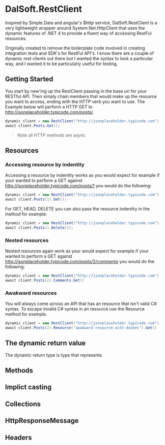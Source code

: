 # DalSoft.RestClient

Inspired by Simple.Data and angular's $http service, DalSoft.RestClient is a very lightweight wrapper around System.Net.HttpClient that uses the dynamic features of .NET 4 to provide a fluent way of accessing RestFul resources. 

Originally created to remove the boilerplate code involved in creating integration tests and SDK's for RestFul API's. I know there are a couple of dynamic rest clients out there but I wanted the syntax to look a particular way, and I wanted it to be particularly useful for testing.

## Getting Started 

You start by new'ing up the RestClient passing in the base uri for your RESTful API. Then simply chain members that would make up the resource you want to access, ending with the HTTP verb you want to use. The Example below will perform a HTTP GET to http://jsonplaceholder.typicode.com/posts/. 
```cs
dynamic client = new RestClient("http://jsonplaceholder.typicode.com");
await client.Posts.Get();
```
> Note all HTTP methods are async

## Resources

### Accessing resource by indentity 

Accessing a resource by indentity works as you would expect for example if your wanted to perform a GET against http://jsonplaceholder.typicode.com/posts/1 you would do the following:

```cs
dynamic client = new RestClient("http://jsonplaceholder.typicode.com");
await client.Posts(1).Get();
```

For GET, HEAD, DELETE you can also pass the resource indentity in the method for example:
```cs
dynamic client = new RestClient("http://jsonplaceholder.typicode.com");
await client.Posts().Delete(1);
```
### Nested resources

Nested resources again work as your would expect for example if your wanted to perform a GET against http://jsonplaceholder.typicode.com/posts/2/comments you would do the following:
```cs
dynamic client = new RestClient("http://jsonplaceholder.typicode.com");
await client.Posts(2).Comments.Get()
```

### Awakward resources

You will always come across an API that has an resource that isn't valid C# syntax. To escape invalid C# syntax in an resource use the Resource method for example.

```cs
dynamic client = new RestClient("http://jsonplaceholder.typicode.com");
await client.Posts(2).Resource("awakward-resource-with-dashes").Get()
```

## The dynamic return value
The dynamic return type is type that represents 

## Methods

## Implict casting

## Collections

## HttpResponseMessage

## Headers

## 

